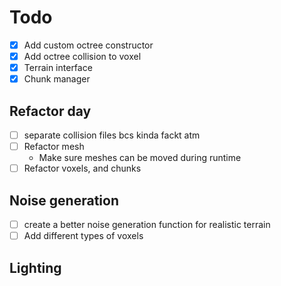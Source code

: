 # Todo

- [x] Add custom octree constructor
- [x] Add octree collision to voxel
- [x] Terrain interface
- [x] Chunk manager

## Refactor day

- [ ] separate collision files bcs kinda fackt atm
- [ ] Refactor mesh
  - Make sure meshes can be moved during runtime
- [ ] Refactor voxels, and chunks

## Noise generation

- [ ] create a better noise generation function for realistic terrain
- [ ] Add different types of voxels

## Lighting
